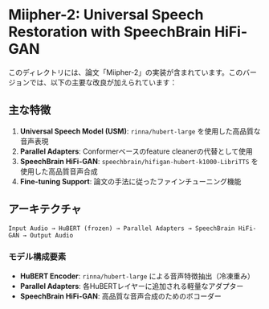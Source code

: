 # Miipher-2: Universal Speech Restoration with SpeechBrain HiFi-GAN

このディレクトリには、論文「Miipher-2」の実装が含まれています。このバージョンでは、以下の主要な改良が加えられています：

## 主な特徴

1. **Universal Speech Model (USM)**: `rinna/hubert-large` を使用した高品質な音声表現
2. **Parallel Adapters**: Conformerベースのfeature cleanerの代替として使用
3. **SpeechBrain HiFi-GAN**: `speechbrain/hifigan-hubert-k1000-LibriTTS` を使用した高品質音声合成
4. **Fine-tuning Support**: 論文の手法に従ったファインチューニング機能

## アーキテクチャ

```
Input Audio → HuBERT (frozen) → Parallel Adapters → SpeechBrain HiFi-GAN → Output Audio
```

### モデル構成要素

- **HuBERT Encoder**: `rinna/hubert-large` による音声特徴抽出（冷凍重み）
- **Parallel Adapters**: 各HuBERTレイヤーに追加される軽量なアダプター
- **SpeechBrain HiFi-GAN**: 高品質な音声合成のためのボコーダー

